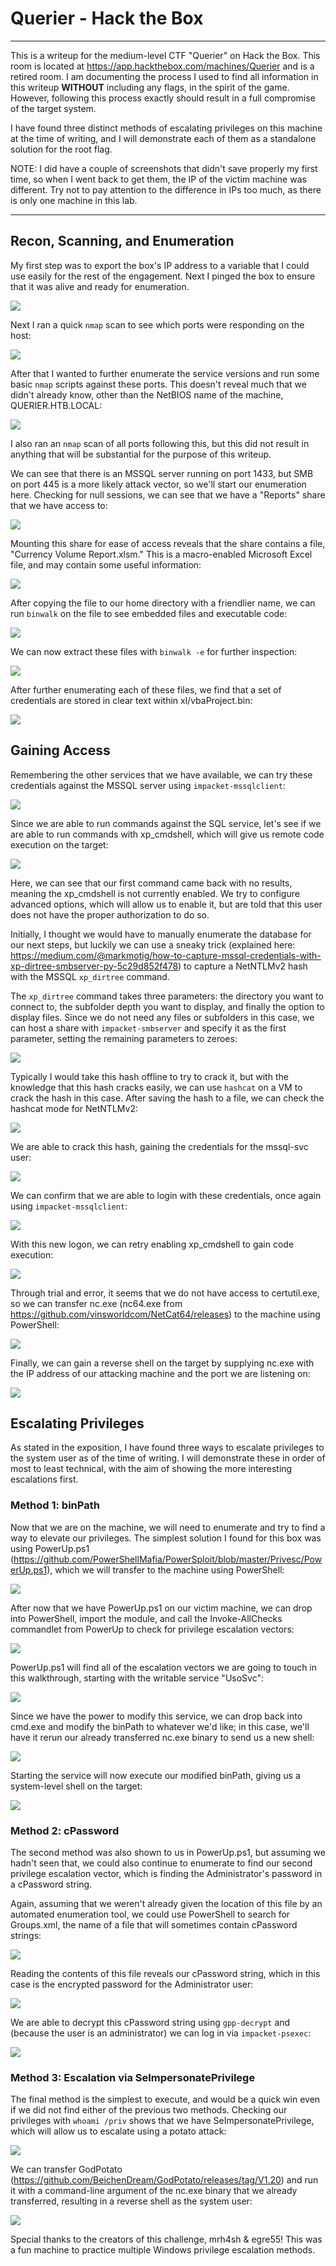 # Querier - Hack the Box

---

This is a writeup for the medium-level CTF "Querier" on Hack the Box. This room is located at https://app.hackthebox.com/machines/Querier and is a retired room. I am documenting the process I used to find all information in this writeup **WITHOUT** including any flags, in the spirit of the game. However, following this process exactly should result in a full compromise of the target system.

I have found three distinct methods of escalating privileges on this machine at the time of writing, and I will demonstrate each of them as a standalone solution for the root flag.

NOTE: I did have a couple of screenshots that didn't save properly my first time, so when I went back to get them, the IP of the victim machine was different. Try not to pay attention to the difference in IPs too much, as there is only one machine in this lab.

---

## Recon, Scanning, and Enumeration

My first step was to export the box's IP address to a variable that I could use easily for the rest of the engagement. Next I pinged the box to ensure that it was alive and ready for enumeration.

![](./screenshots/ping.png)

Next I ran a quick `nmap` scan to see which ports were responding on the host: 

![](./screenshots/nmapquick.png)

After that I wanted to further enumerate the service versions and run some basic `nmap` scripts against these ports. This doesn't reveal much that we didn't already know, other than the NetBIOS name of the machine, QUERIER.HTB.LOCAL:

![](./screenshots/nmapdetails.png)

I also ran an `nmap` scan of all ports following this, but this did not result in anything that will be substantial for the purpose of this writeup.

We can see that there is an MSSQL server running on port 1433, but SMB on port 445 is a more likely attack vector, so we'll start our enumeration here. Checking for null sessions, we can see that we have a "Reports" share that we have access to:

![](./screenshots/smblist.png)

Mounting this share for ease of access reveals that the share contains a file, "Currency Volume Report.xlsm." This is a macro-enabled Microsoft Excel file, and may contain some useful information:

![](./screenshots/smbmount.png)

After copying the file to our home directory with a friendlier name, we can run `binwalk` on the file to see embedded files and executable code:

![](./screenshots/binwalk.png)

We can now extract these files with `binwalk -e` for further inspection:

![](./screenshots/extracted.png)

After further enumerating each of these files, we find that a set of credentials are stored in clear text within xl/vbaProject.bin:

![](./screenshots/foundcreds.png)

## Gaining Access

Remembering the other services that we have available, we can try these credentials against the MSSQL server using `impacket-mssqlclient`:

![](./screenshots/sqllogin.png)

Since we are able to run commands against the SQL service, let's see if we are able to run commands with xp_cmdshell, which will give us remote code execution on the target:

![](./screenshots/sqlquery.png)

Here, we can see that our first command came back with no results, meaning the xp_cmdshell is not currently enabled. We try to configure advanced options, which will allow us to enable it, but are told that this user does not have the proper authorization to do so.

Initially, I thought we would have to manually enumerate the database for our next steps, but luckily we can use a sneaky trick (explained here: https://medium.com/@markmotig/how-to-capture-mssql-credentials-with-xp-dirtree-smbserver-py-5c29d852f478) to capture a NetNTLMv2 hash with the MSSQL `xp_dirtree` command.

The `xp_dirtree` command takes three parameters: the directory you want to connect to, the subfolder depth you want to display, and finally the option to display files. Since we do not need any files or subfolders in this case, we can host a share with `impacket-smbserver` and specify it as the first parameter, setting the remaining parameters to zeroes:

![](./screenshots/sqlhash.png)

Typically I would take this hash offline to try to crack it, but with the knowledge that this hash cracks easily, we can use `hashcat` on a VM to crack the hash in this case. After saving the hash to a file, we can check the hashcat mode for NetNTLMv2:

![](./screenshots/hashcat_mode.png)

We are able to crack this hash, gaining the credentials for the mssql-svc user:

![](./screenshots/hashcracked.png)

We can confirm that we are able to login with these credentials, once again using `impacket-mssqlclient`:

![](./screenshots/sqllogin2.png)

With this new logon, we can retry enabling xp_cmdshell to gain code execution:

![](./screenshots/xp_cmdshell.png)

Through trial and error, it seems that we do not have access to certutil.exe, so we can transfer nc.exe (nc64.exe from https://github.com/vinsworldcom/NetCat64/releases) to the machine using PowerShell:

![](./screenshots/transfernc.png)

Finally, we can gain a reverse shell on the target by supplying nc.exe with the IP address of our attacking machine and the port we are listening on:

![](./screenshots/initialshell.png)

## Escalating Privileges

As stated in the exposition, I have found three ways to escalate privileges to the system user as of the time of writing. I will demonstrate these in order of most to least technical, with the aim of showing the more interesting escalations first.

### Method 1: binPath

Now that we are on the machine, we will need to enumerate and try to find a way to elevate our privileges. The simplest solution I found for this box was using PowerUp.ps1 (https://github.com/PowerShellMafia/PowerSploit/blob/master/Privesc/PowerUp.ps1), which we will transfer to the machine using PowerShell:

![](./screenshots/poweruptransfer.png)

After now that we have PowerUp.ps1 on our victim machine, we can drop into PowerShell, import the module, and call the Invoke-AllChecks commandlet from PowerUp to check for privilege escalation vectors:

![](./screenshots/invokeallchecks.png)

PowerUp.ps1 will find all of the escalation vectors we are going to touch in this walkthrough, starting with the writable service "UsoSvc":

![](./screenshots/modifiableservice.png)

Since we have the power to modify this service, we can drop back into cmd.exe and modify the binPath to whatever we'd like; in this case, we'll have it rerun our already transferred nc.exe binary to send us a new shell:

![](./screenshots/binpath.png)

Starting the service will now execute our modified binPath, giving us a system-level shell on the target:

![](./screenshots/binpathsystem.png)


### Method 2: cPassword

The second method was also shown to us in PowerUp.ps1, but assuming we hadn't seen that, we could also continue to enumerate to find our second privilege escalation vector, which is finding the Administrator's password in a cPassword string.

Again, assuming that we weren't already given the location of this file by an automated enumeration tool, we could use PowerShell to search for Groups.xml, the name of a file that will sometimes contain cPassword strings:

![](./screenshots/groupsxml.png)

Reading the contents of this file reveals our cPassword string, which in this case is the encrypted password for the Administrator user:

![](./screenshots/cpassword.png)

We are able to decrypt this cPassword string using `gpp-decrypt` and (because the user is an administrator) we can log in via `impacket-psexec`:

![](./screenshots/gppdecrypt.png)

### Method 3: Escalation via SeImpersonatePrivilege

The final method is the simplest to execute, and would be a quick win even if we did not find either of the previous two methods. Checking our privileges with `whoami /priv` shows that we have SeImpersonatePrivilege, which will allow us to escalate using a potato attack:

![](./screenshots/whoamipriv.png)

We can transfer GodPotato (https://github.com/BeichenDream/GodPotato/releases/tag/V1.20) and run it with a command-line argument of the nc.exe binary that we already transferred, resulting in a reverse shell as the system user:

![](./screenshots/godpotato.png)

Special thanks to the creators of this challenge, mrh4sh & egre55! This was a fun machine to practice multiple Windows privilege escalation methods.
